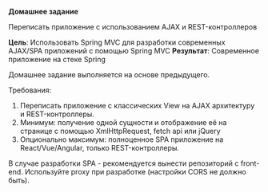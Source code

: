 **Домашнее задание**

Переписать приложение с использованием AJAX и REST-контроллеров

**Цель**:      Использовать Spring MVC для разработки современных AJAX/SPA приложений c помощью Spring MVC
**Результат**: Современное приложение на стеке Spring

Домашнее задание выполняется на основе предыдущего.

Требования:
1. Переписать приложение с классических View на AJAX архитектуру и REST-контроллеры.
2. Минимум: получение одной сущности и отображение её на странице с помощью XmlHttpRequest, fetch api или jQuery
3. Опционально максимум: полноценное SPA приложение на React/Vue/Angular, только REST-контроллеры.

В случае разработки SPA - рекомендуется вынести репозиторий с front-end. Используйте proxy при разработке (настройки CORS не должно быть).